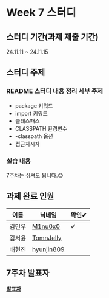# Week 7 스터디
## 스터디 기간(과제 제출 기간)
24.11.11 ~ 24.11.15

## 스터디 주제
### README 스터디 내용 정리 세부 주제
- package 키워드
- import 키워드
- 클래스패스
- CLASSPATH 환경변수
- -classpath 옵션
- 접근지시자

### 실습 내용
7주차는 쉬셔도 됩니다.😊

## 과제 완료 인원
|이름|닉네임|확인✔|
|---|------|----|
|김민우|[M1nu0x0](https://github.com/M1nu0x0)|✔|
|김서윤|[TomnJelly](https://github.com/TomnJelly)||
|배현진|[hyunjin809](https://github.com/hyunjin809)||

## 7주차 발표자
**[발표자](https://github.com/발표자)**
